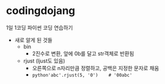 # codingdojang
1일 1코딩 파이썬 코딩 연습하기

* 새로 알게 된 것들
  * bin
    * 2진수로 변환, 앞에 0b를 달고 str객체로 반환됨
  * rjust (ljust도 있음)
    * 오른쪽으로 n자리만큼 정렬하고, 공백은 지정한 문자로 채움
    * ```python'abc'.rjust(5, '0')    # '00abc'```

